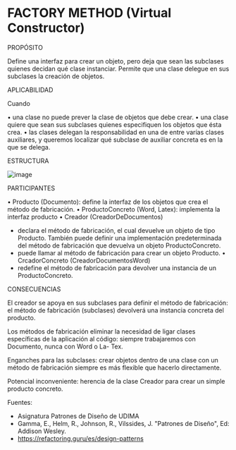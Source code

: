 <h1>FACTORY METHOD (Virtual Constructor)</h1>

PROPÓSITO

Define una interfaz para crear un objeto, pero deja que sean las subclases quienes decidan qué clase instanciar. Permite que una clase delegue en sus subclases la creación de objetos.


APLICABILIDAD

Cuando

• una clase no puede prever la clase de objetos que debe crear.
• una clase quiere que sean sus subclases quienes especifiquen los objetos que ésta crea.
• las clases delegan la responsabilidad en una de entre varías clases auxiliares, y queremos localizar qué subclase de auxiliar concreta es en la que se delega.

ESTRUCTURA

![image](https://user-images.githubusercontent.com/52029674/198872945-67d20c45-3fa2-4c27-a2e9-33af9ef8e8c8.png)

PARTICIPANTES

• Producto (Documento): define la interfaz de los objetos que crea el método de fabricación.
• ProductoConcreto (Word, Latex): implementa la interfaz producto
• Creador (CreadorDeDocumentos)
- declara el método de fabricación, el cual devuelve un objeto de tipo Producto. También puede definir una implementación predeterminada del método de fabricación que devuelva un objeto ProductoConcreto.
- puede llamar al método de fabricación para crear un objeto Producto.
• CrcadorConcreto (CreadorDocumentosWord)
- redefine el método de fabricación para devolver una instancia de un ProductoConcreto.

CONSECUENCIAS

El creador se apoya en sus subclases para definir el método de fabricación: el método
de fabricación (subclases) devolverá una instancia concreta del producto.

Los métodos de fabricación eliminar la necesidad de ligar clases específicas de la
aplicación al código: siempre trabajaremos con Documento, nunca con Word o La-
Tex.

Enganches para las subclases: crear objetos dentro de una clase con un método de
fabricación siempre es más flexible que hacerlo directamente.

Potencial inconveniente: herencia de la clase Creador para crear un simple producto
concreto.

Fuentes:
-   Asignatura Patrones de Diseño de UDIMA 
-   Gamma, E., Helm, R., Johnson, R., Vilssides, J. "Patrones de Diseño", Ed: Addison Wesley.
-   https://refactoring.guru/es/design-patterns
